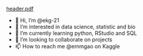 [header.pdf](https://github.com/ekg-21/markdown-portfolio/files/5992891/header.pdf)

- 👋 Hi, I’m @ekg-21
- 👀 I’m interested in data science, statistic and bio
- 🌱 I’m currently learning python, RStudio and SQL
- 💞️ I’m looking to collaborate on projects
- 📫 How to reach me @emmgao on Kaggle

<!---
ekg-21/ekg-21 is a ✨ special ✨ repository because its `README.md` (this file) appears on your GitHub profile.
You can click the Preview link to take a look at your changes.
--->
